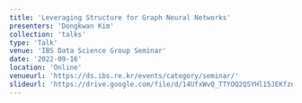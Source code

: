 ```yaml
---
title: 'Leveraging Structure for Graph Neural Networks'
presenters: 'Dongkwan Kim'
collection: 'talks'
type: 'Talk'
venue: 'IBS Data Science Group Seminar'
date: '2022-09-16'
location: 'Online'
venueurl: 'https://ds.ibs.re.kr/events/category/seminar/'
slideurl: 'https://drive.google.com/file/d/14UfxWvQ_TTYOQ2QSYHl15JEKfznprzr1/view?usp=sharing'
---
```


